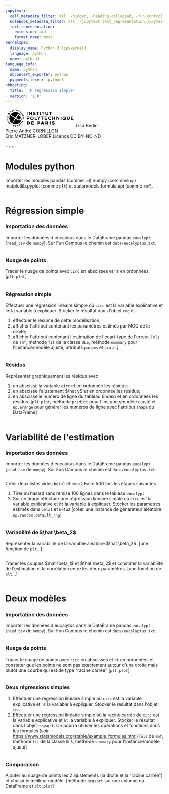 ```yaml
---
jupytext:
  cell_metadata_filter: all, -hidden, -heading_collapsed, -run_control, -trusted
  notebook_metadata_filter: all, -jupytext.text_representation.jupytext_version, -jupytext.text_representation.format_version, -language_info.version, -language_info.codemirror_mode.version, -language_info.codemirror_mode, -language_info.file_extension, -language_info.mimetype, -toc
  text_representation:
    extension: .md
    format_name: myst
kernelspec:
  display_name: Python 3 (ipykernel)
  language: python
  name: python3
language_info:
  name: python
  nbconvert_exporter: python
  pygments_lexer: ipython3
nbhosting:
  title: 'TP régression simple'
  version: '1.0'
---
```


<div class="licence">
<span><img src="media/logo_IPParis.png" /></span>
<span>Lisa Bedin<br />Pierre André CORNILLON<br />Eric MATZNER-LOBER</span>
<span>Licence CC BY-NC-ND</span>
</div>

+++

# Modules python
Importer les modules pandas (comme `pd`) numpy (commme `np`)
matplotlib.pyplot (comme  `plt`) et statsmodels.formula.api (comme `smf`). 


```{code-cell} python

```

# Régression simple

### Importation des données
Importer les données d'eucalytus dans le DataFrame pandas `eucalypt`
\[`read_csv` de `numpy`\]. Sur Fun Campus le chemin est `data/eucalyptus.txt`.


```{code-cell} python

```

### Nuage de points
Tracer le nuage de points avec `circ` en  abscisses et `ht` en ordonnées
\[`plt.plot`\]


```{code-cell} python

```

### Régression simple
Effectuer une régression linéaire simple où `circ` est  la variable
explicative et `ht` la variable à expliquer. Stocker le résultat
dans l'objet `reg` et 
1. effectuer le résumé de cette modélisation;
2. afficher l'attribut contenant les paramètres estimés par MCO de la droite;
3. afficher l'attribut contenant l'estimation de l'écart-type de l'erreur.
\[`ols` de `smf`, méthode `fit` de la classe `OLS`, 
méthode `summary` pour l'instance/modèle ajusté,
attributs `params` et `scale`.\]


```{code-cell} python

```

### Résidus
Représenter graphiquement les résidus avec
1. en abscisse la variable `circ` et en ordonnée les résidus;
2. en abscisse l'ajustement \$\hat y\$ et en ordonnée les résidus;
3. en abscisse le numéro de ligne du tableau (index) et en ordonnées les résidus.
\[`plt.plot`, méthode `predict` pour l'instance/modèle ajusté et
`np.arange` pour générer les numéros de ligne avec l'attribut `shape`
du DataFrame\]


```{code-cell} python

```

# Variabilité de l'estimation

### Importation des données
Importer les données d'eucalytus dans le DataFrame pandas `eucalypt`
\[`read_csv` de `numpy`\]. Sur Fun Campus le chemin est `data/eucalyptus.txt`.


```{code-cell} python

```

Créer deux listes vides `beta1` et `beta2`
Faire 500 fois les étapes suivantes
1. Tirer au hasard sans remise 100 lignes dans le tableau `eucalypt`
2. Sur ce tirage effectuer une régression linéaire simple
   où `circ` est la variable explicative et `ht` la variable 
   à expliquer. Stocker les paramètres estimés dans `beta1` et `beta2`
\[créer une instance de générateur aléatoire `np.random.default_rng`\]


```{code-cell} python

```

### Variabilité de \$\hat \beta_2\$
Représenter la variabilité de la variable aléatoire  \$\hat \beta_2\$.
\[une fonction de `plt`...\]


```{code-cell} python

```

Tracer les couples \$\hat \beta_1\$ et \$\hat \beta_2\$ et
constater la variabilité de l'estimation et la corrélation
entre les deux paramètres.
\[une fonction de `plt`...\]


```{code-cell} python

```

# Deux modèles

### Importation des données
Importer les données d'eucalytus dans le DataFrame pandas `eucalypt`
\[`read_csv` de `numpy`\]. Sur Fun Campus le chemin est `data/eucalyptus.txt`.


```{code-cell} python

```

### Nuage de points
Tracer le nuage de points avec `circ` en  abscisses et `ht` en ordonnées
et constater que les points ne sont pas exactement autour
d'une droite mais plutôt une courbe qui est de type "racine carrée"
\[`plt.plot`\]


```{code-cell} python

```

### Deux régressions simples
1. Effectuer une régression linéaire simple où `circ` est
   la variable explicative et `ht` la variable à expliquer.
   Stocker le résultat dans l'objet `reg`
2. Effectuer une régression linéaire simple où la racine carrée de `circ`
   est  la variable explicative et `ht` la variable à expliquer.
   Stocker le résultat dans l'objet `regsqrt`. On pourra utiliser les
   opérations et fonctions dans les formules
   (voir https://www.statsmodels.org/stable/example_formulas.html)
\[`ols` de `smf`, méthode `fit` de la classe `OLS`, 
méthode `summary` pour l'instance/modèle ajusté\]


```{code-cell} python

```

### Comparaison
Ajouter au nuage de points les 2 ajustements (la droite et la "racine carrée")
et choisir le meilleur modèle.
\[méthode `argsort` sur une colonne du DataFrame et `plt.plot`\]


```{code-cell} python

```
